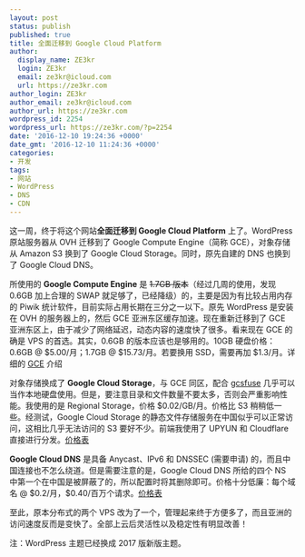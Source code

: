 ```yaml
---
layout: post
status: publish
published: true
title: 全面迁移到 Google Cloud Platform
author:
  display_name: ZE3kr
  login: ZE3kr
  email: ze3kr@icloud.com
  url: https://ze3kr.com
author_login: ZE3kr
author_email: ze3kr@icloud.com
author_url: https://ze3kr.com
wordpress_id: 2254
wordpress_url: https://ze3kr.com/?p=2254
date: '2016-12-10 19:24:36 +0000'
date_gmt: '2016-12-10 11:24:36 +0000'
categories:
- 开发
tags:
- 网站
- WordPress
- DNS
- CDN
---
```

<p>这一周，终于将这个网站<strong>全面迁移到 Google Cloud Platform</strong> 上了。WordPress 原站服务器从 OVH 迁移到了 Google Compute Engine（简称 GCE），对象存储从 Amazon S3 换到了 Google Cloud Storage。同时，原先自建的 DNS 也换到了 Google Cloud DNS。</p>
<p><!--more--></p>
<p>所使用的 <strong>Google Compute Engine</strong> 是 <del>1.7GB 版本</del>（经过几周的使用，发现 0.6GB 加上合理的 SWAP 就足够了，已经降级）的，主要是因为有比较占用内存的 Piwik 统计软件，目前实际占用长期在三分之一以下。原先 WordPress 是安装在 OVH 的服务器上的，然后 GCE 亚洲东区缓存加速。现在重新迁移到了 GCE 亚洲东区上，由于减少了网络延迟，动态内容的速度快了很多。看来现在 GCE 的确是 VPS 的首选。其实，0.6GB 的版本应该也是够用的。10GB 硬盘价格：0.6GB @ $5.00/月；1.7GB @ $15.73/月。若要换用 SSD，需要再加 $1.3/月。详细的 <a href="https://ze3kr.com/2016/10/asia-google-compute-engine/">GCE</a> 介绍</p>
<p>对象存储换成了 <strong>Google Cloud Storage</strong>，与 GCE 同区，配合 <a href="https://github.com/GoogleCloudPlatform/gcsfuse" target="_blank">gcsfuse</a> 几乎可以当作本地硬盘使用。但是，要注意目录和文件数量不要太多，否则会严重影响性能。我使用的是 Regional Storage，价格 $0.02/GB/月。价格比 S3 稍稍低一些。经测试，Google Cloud Storage 的静态文件存储服务在中国似乎可以正常访问，这相比几乎无法访问的 S3 要好不少。前端我使用了 UPYUN 和 Cloudflare 直接进行分发。<a href="https://cloud.google.com/storage/pricing" target="_blank">价格表</a></p>
<p><strong>Google Cloud DNS</strong> 是具备 Anycast、IPv6 和 DNSSEC (需要申请) 的，而且中国连接也不怎么绕道。但是需要注意的是，Google Cloud DNS 所给的四个 NS 中第一个在中国是被屏蔽了的，所以配置时将其删除即可。价格十分低廉：每个域名 @ $0.2/月，$0.40/百万个请求。<a href="https://cloud.google.com/dns/pricing" target="_blank">价格表</a></p>
<p>至此，原本分布式的两个 VPS 改为了一个，管理起来终于方便多了，而且亚洲的访问速度反而是变快了。全部上云后灵活性以及稳定性有明显改善！</p>
<p>注：WordPress 主题已经换成 2017 版新版主题。</p>
<h4></h4>
